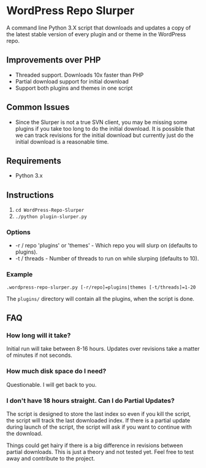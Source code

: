 WordPress Repo Slurper
========================

A command line Python 3.X script that downloads and updates a copy of the latest stable
version of every plugin and or theme in the WordPress repo.

Improvements over PHP
---------------------

* Threaded support. Downloads 10x faster than PHP
* Partial download support for initial download
* Support both plugins and themes in one script

Common Issues
-------------

* Since the Slurper is not a true SVN client, you may be missing some plugins if you take too long to do the initial 
download. It is possible that we can track revisions for the initial download but currently just do the initial download
is a reasonable time.

Requirements
------------

* Python 3.x

Instructions
------------

1. `cd WordPress-Repo-Slurper`
2. `./python plugin-slurper.py`

### Options ###

* -r / repo 'plugins' or 'themes' - Which repo you will slurp on (defaults to plugins).
* -t / threads - Number of threads to run on while slurping (defaults to 10).

### Example ###

`.wordpress-repo-slurper.py [-r/repo]=plugins|themes [-t/threads]=1-20`

The `plugins/` directory will contain all the plugins, when the script is done.

FAQ
----

### How long will it take? ###

Initial run will take between 8-16 hours. Updates over revisions take a matter of minutes if not seconds.

### How much disk space do I need? ###

Questionable. I will get back to you.

### I don't have 18 hours straight. Can I do Partial Updates? ###

The script is designed to store the last index so even if you kill the script, the script will track the last downloaded index. 
If there is a partial update during launch of the script, the script will ask if you want to continue with the download.

Things could get hairy if there is a big difference in revisions between partial downloads. This is just a theory and not tested yet.
Feel free to test away and contribute to the project.
